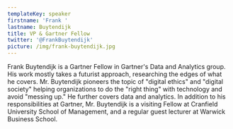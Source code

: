 ```yaml
---
templateKey: speaker
firstname: 'Frank '
lastname: Buytendijk
title: VP & Gartner Fellow
twitter: '@FrankBuytendijk'
picture: /img/frank-buytendijk.jpg
---
```

Frank Buytendijk is a Gartner Fellow in Gartner's Data and Analytics group. His work mostly takes a futurist approach, researching the edges of what he covers. Mr. Buytendijk pioneers the topic of "digital ethics" and "digital society" helping organizations to do the "right thing" with technology and avoid "messing up." He further covers data and analytics. In addition to his responsibilities at Gartner, Mr. Buytendijk is a visiting Fellow at Cranfield University School of Management, and a regular guest lecturer at Warwick Business School.
